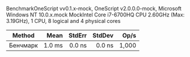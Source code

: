 ﻿BenchmarkOneScript vv0.1.x-mock, OneScript v2.0.0.0-mock, Microsoft Windows NT 10.0.x.mock
MockIntel Core i7-6700HQ CPU 2.60GHz (Max: 3.19GHz), 1 CPU, 8 logical and 4 physical cores

| Method   |   Mean | StdErr | StdDev |  Op/s |
|----------|-------:|-------:|-------:|------:|
| Бенчмарк | 1.0 ms | 0.0 ns | 0.0 ns | 1,000 |
